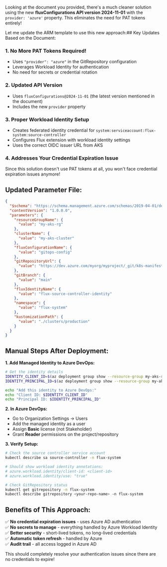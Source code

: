 Looking at the document you provided, there's a much cleaner solution using the new **fluxConfigurations API version 2024-11-01** with the `provider: 'azure'` property. This eliminates the need for PAT tokens entirely!

Let me update the ARM template to use this new approach:## Key Updates Based on the Document:

### 1. **No More PAT Tokens Required!**
- Uses `"provider": "azure"` in the GitRepository configuration
- Leverages Workload Identity for authentication
- No need for secrets or credential rotation

### 2. **Updated API Version**
- Uses `fluxConfigurations@2024-11-01` (the latest version mentioned in the document)
- Includes the new `provider` property

### 3. **Proper Workload Identity Setup**
- Creates federated identity credential for `system:serviceaccount:flux-system:source-controller`
- Configures Flux extension with workload identity settings
- Uses the correct OIDC issuer URL from AKS

### 4. **Addresses Your Credential Expiration Issue**
Since this solution doesn't use PAT tokens at all, you won't face credential expiration issues anymore!

## Updated Parameter File:

```json
{
  "$schema": "https://schema.management.azure.com/schemas/2019-04-01/deploymentParameters.json#",
  "contentVersion": "1.0.0.0",
  "parameters": {
    "resourceGroupName": {
      "value": "my-aks-rg"
    },
    "clusterName": {
      "value": "my-aks-cluster"
    },
    "fluxConfigurationName": {
      "value": "gitops-config"
    },
    "gitRepositoryUrl": {
      "value": "https://dev.azure.com/myorg/myproject/_git/k8s-manifests"
    },
    "gitBranch": {
      "value": "main"
    },
    "fluxIdentityName": {
      "value": "flux-source-controller-identity"
    },
    "namespace": {
      "value": "flux-system"
    },
    "kustomizationPath": {
      "value": "./clusters/production"
    }
  }
}
```

## Manual Steps After Deployment:

**1. Add Managed Identity to Azure DevOps:**
```bash
# Get the identity details
IDENTITY_CLIENT_ID=$(az deployment group show --resource-group my-aks-rg --name flux-deployment --query 'properties.outputs.fluxIdentityClientId.value' -o tsv)
IDENTITY_PRINCIPAL_ID=$(az deployment group show --resource-group my-aks-rg --name flux-deployment --query 'properties.outputs.fluxIdentityPrincipalId.value' -o tsv)

echo "Add this identity to Azure DevOps:"
echo "Client ID: $IDENTITY_CLIENT_ID"
echo "Principal ID: $IDENTITY_PRINCIPAL_ID"
```

**2. In Azure DevOps:**
- Go to Organization Settings → Users
- Add the managed identity as a user
- Assign **Basic** license (not Stakeholder)
- Grant **Reader** permissions on the project/repository

**3. Verify Setup:**
```bash
# Check the source controller service account
kubectl describe sa source-controller -n flux-system

# Should show workload identity annotations:
# azure.workload.identity/client-id: <client-id>
# azure.workload.identity/use: "true"

# Check GitRepository status
kubectl get gitrepository -n flux-system
kubectl describe gitrepository <your-repo-name> -n flux-system
```

## Benefits of This Approach:

✅ **No credential expiration issues** - uses Azure AD authentication  
✅ **No secrets to manage** - everything handled by Azure Workload Identity  
✅ **Better security** - short-lived tokens, no long-lived credentials  
✅ **Automatic token refresh** - handled by Azure  
✅ **Audit trail** - all access logged in Azure AD  

This should completely resolve your authentication issues since there are no credentials to expire!